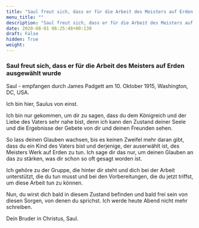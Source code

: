 ```yaml
---
title: "Saul freut sich, dass er für die Arbeit des Meisters auf Erden ausgewählt wurde"
menu_title: ""
description: "Saul freut sich, dass er für die Arbeit des Meisters auf Erden ausgewählt wurde"
date: 2020-08-01 06:25:48+00:130
draft: False
hidden: True
weight:
---
```

### Saul freut sich, dass er für die Arbeit des Meisters auf Erden ausgewählt wurde

Saul - empfangen durch James Padgett am 10. Oktober 1915, Washington, DC, USA.

Ich bin hier, Saulus von einst.

Ich bin nur gekommen, um dir zu sagen, dass du dem Königreich und der Liebe des Vaters sehr nahe bist, denn ich kann den Zustand deiner Seele und die Ergebnisse der Gebete von dir und deinen Freunden sehen.

So lass deinen Glauben wachsen, bis es keinen Zweifel mehr daran gibt, dass du ein Kind des Vaters bist und derjenige, der auserwählt ist, des Meisters Werk auf Erden zu tun. Ich sage dir das nur, um deinen Glauben an das zu stärken, was dir schon so oft gesagt worden ist.

Ich gehöre zu der Gruppe, die hinter dir steht und dich bei der Arbeit unterstützt, die du tun musst und bei den Vorbereitungen, die du jetzt triffst, um diese Arbeit tun zu können.

Nun, du wirst dich bald in diesem Zustand befinden und bald frei sein von diesen Sorgen, von denen du sprichst. Ich werde heute Abend nicht mehr schreiben.

Dein Bruder in Christus, Saul.
